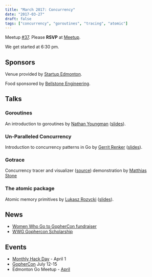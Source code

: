 ```yaml
---
title: "March 2017: Concurrency"
date: "2017-03-27"
draft: false
tags: ["concurrency", "goroutines", "tracing", "atomic"]
---
```

Meetup [#37](https://github.com/edmontongo/presentations/issues/57). Please **RSVP** at [Meetup](https://www.meetup.com/startupedmonton/events/237866060/).

We get started at 6:30 pm.

## Sponsors

Venue provided by [Startup Edmonton](https://www.startupedmonton.com/).

Food sponsored by [Bellstone Engineering](https://bellstone.ca/).

## Talks

### Goroutines

An introduction to goroutines by [Nathan Youngman](https://github.com/nathany) ([slides](https://github.com/edmontongo/presentations/2017-03/goroutines/goroutines.slide)).

### Un-Paralleled Concurrency

Introduction to concurrency patterns in Go by [Gerrit Renker](https://github.com/grrtrr) ([slides](https://github.com/edmontongo/presentations/2017-03/basic_concurrency_patterns/basic_concurrency_patterns.slide)).

### Gotrace

Concurrency tracer and visualizer ([source](https://github.com/divan/gotrace)) demonstration by [Matthias Stone](https://github.com/matthias-stone)

### The atomic package

Atomic memory primitives by [Lukasz Rozycki](https://github.com/lukaszroz) ([slides](https://github.com/edmontongo/presentations/2017-03/atomic.slide)).

## News

- [Women Who Go to GopherCon fundraiser](https://www.generosity.com/community-fundraising/women-who-go-to-gophercon)
- [WWG Gophercon Scholarship](https://goo.gl/forms/2TbKqA8osZaWWJQD2)

## Events

- [Monthly Hack Day](https://www.meetup.com/startupedmonton/events/237866064/) - April 1
- [GopherCon](https://gophercon.com/) July 12-15
- Edmonton Go Meetup - [April](/meetup/2017-04/)
